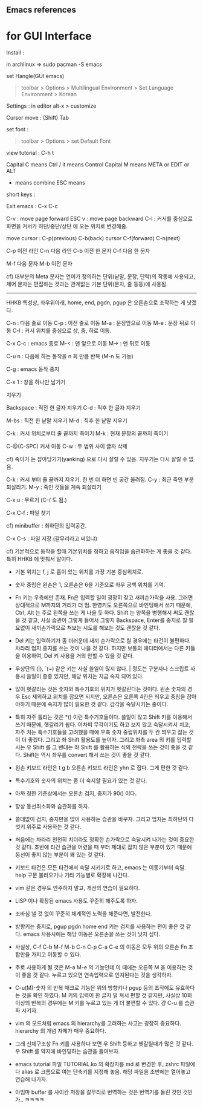 
## Emacs references

# for GUI Interface

Install :

in archlinux => sudo pacman -S emacs


set Hangle(GUI emacs)
> toolbar > Options > Multilingual Environment > Set Language Environment > Korean

 
Settings : in editor
alt-x > customize


Cursor move :
(Shift) Tab 


set font : 
> toolbar > Options > set Default Font


view tutorial :
C-h t

Capital C means Ctrl / it means Control
Capital M means META or EDIT or ALT
- means combine
ESC means 


short keys :

Exit emacs : C-x C-c

C-v : move page forward
ESC v : move page backward
C-l : 커서를 중심으로 화면을 커서가 하단/중단/상단 에 오는 위치로 변경해줌.


move cursor :
             C-p(previous)
C-b(back)      cursor        C-f(forward)
              C-n(next)


C-p 이전 라인
C-n 다음 라인
C-b 이전 한 문자
C-f 다음 한 문자

M-f 다음 문자
M-b 이전 문자


cf) 대부분의 Meta 문자는 언어가 정의하는 단위(낱말, 문장, 단락)의 작동에 사용되고,
제어 문자는 편집하는 것과는 관계없는 기본 단위(문자, 줄 등등)에 사용됨.


-------
HHKB 특성상,
좌우위아래, home, end, pgdn, pgup 은 오른손으로 조작하는 게 낫겠다.

C-n : 다음 줄로 이동
C-p : 이전 줄로 이동 
M-a : 문장앞으로 이동
M-e : 문장 뒤로 이동
C-l : 커서 위치를 중심으로 상, 중, 하로 이동.


C-x C-c : emacs 종료
M-< : 맨 앞으로 이동
M-> : 맨 뒤로 이동

C-u n : 다음에 하는 동작을 n 회 만큼 반복
(M-n 도 가능)

C-g : emacs 동작 중지

C-x 1 : 창을 하나만 남기기


지우기

Backspace : 직전 한 글자 지우기
C-d : 직후 한 글자 지우기

M-bs : 직전 한 낱말 지우기
M-d : 직후 한 낱말 지우기

C-k : 커서 위치로부터 줄 끝까지 죽이기
M-k : 현재 문장의 끝까지 죽이기

C-@(C-SPC) 커서 이동 C-w : 두 범위 사이 글자 삭제


cf) 죽이기 는 잡아당기기(yanking) 으로 다시 살릴 수 있음.
지우기는 다시 살릴 수 없음.

C-k : 커서 부터 줄 끝까지 지우기. 한 번 더 하면 빈 공간 올려짐.
C-y : 최근 죽인 부분 되살리기.
M-y : 죽인 것들을 계쏙 되살리기


C-x u : 무르기
(C-/ 도 됨.)


C-x C-f : 파일 찾기

cf) minibuffer : 최하단의 입력공간.

C-x C-s : 파일 저장.(갈무리라고 써있냐)


cf) 기본적으로 동작을 할때 기본위치를 정하고 움직임을 습관화하는 게 좋을 것 같다. 특히 HHKB 에 맞춰서 말이다.

- 기본 위치는 f, j 로 홈이 있는 위치를 가장 기본 중심위치로.
- 숫자 중립은 왼손은 1, 오른손은 6을 기준으로 좌우 공백 위치를 기억.
- Fn 키는 우측에만 존재. Fn은 입력할 일이 굉장히 잦고 새끼손가락을 사용. 그러면 상대적으로 M까지의 거리가 더 멈. 한영키도 오른쪽으로 바인딩해서 쓰기 때문에, 
Ctrl, Alt 는 주로 왼쪽을 쓰는 게 나을 듯 하다.
Shift 는 양쪽을 병행해서 써도 괜찮을 것 같고, 
사실 습관이 그렇게 들어서 그렇지 
Backspace, Enter를 중지로 칠 필요없이 새끼손가락으로 쳐보는 시도를 해보는 것도 괜찮을 것 같다.
- Del 키는 입력하기가 좀 더러운데 새끼 손가락으로 칠 경우에는 타건이 불편하다. 차라리 엄지 중지를 쓰는 것이 나을 것 같다. 하지만 보통의 에디터에서는 다른 키들을 이용하여, Del 키 사용을 거의 안할 수 있을 것 같다.
- 우상단의 \(|), `(~) 같은 키는 사실 쓸일이 많지 않다. | 정도는 구분자나 스크립트 사용시 쓸일이 종종 있지만, 해당 위치는 지금 숙지 되어 있다.
- 많이 헷갈리는 것은 숫자와 특수기호의 위치가 헷갈린다는 것이다. 왼손 숫자의 경우 Esc 제외하고 위치를 잡으면 되지만, 오른손은 오른쪽 4칸은 띄우고 중립을 잡아야하기 때문에 숙지가 많이 필요한 것 같다. 감각을 숙달시키는 중이다.
- 특히 자주 틀리는 것은 *() 이런 특수기호들이다. 쓸일이 많고 Shift 키를 이용해서 쓰기 때문에, 헷갈리기 쉽다. 어차피 무각이기도 하고 보지 않고 숙달시켜서 치고, 자주 치는 특수기호들을 고려했을 때에 우측 숫자 중립위치를 두 칸 띄우고 잡는 것이 더 좋겠다. 그리고 좌 Shift 활용도를 높이자.
그리고 좌측 area 의 키를 입력할 시는 우 Shift 를 그 밴대는 좌 Shift 를 활용하는 식의 전략을 쓰는 것이 좋을 것 같다.
Shift는 역시 좌우를 convert 해서 쓰는 것이 좋을 것 같다.
- 왼손 키보드 라인은 t g b 오른손 키보드 라인은 yhn 로 잡다. 그게 편한 것 같다. 
- 특수기호와 숫자의 위치는 좀 더 숙지할 필요가 있는 것 같다. 
- 아까 정한 기준상에서는 오른손 검지, 중지가 90() 이다.
- 항상 동선최소화와 습관화를 하자. 
- 쓸데없이 검지, 중지만을 많이 사용하는 습관을 바꾸자. 그리고 엄지는 최하단의 다섯키 위주로 사용하는 것 같다.
- 처음에는 차라리 천천히 치더라도 정확한 손가락으로 숙달시켜 나가는 것이 중요한 것 같다. 초반에 타건 습관을 어렸을 때 부터 제대로 잡지 않은 부분이 있기 때문에 동선이 좋지 않는 부분이 꽤 있는 것 같다.

- 키보드 타건은 모든 타건에서 숙달 시키기로 하고,
emacs 는 이동기부터 숙달. help 구문 불러오기나 기타 기능별로 확장해 나간다.
- vim 같은 경우도 안주하지 말고, 개선의 연습이 필요하다.
- LISP 이나 확장된 emacs 사용도 꾸준히 해주도록 하자.
- 조바심 낼 것 없이 꾸준히 체계적인 노력을 해준다면, 발전한다.

- 방향키는 중지로, pgup pgdn home end 키는 검지를 사용하는 편이 좋은 것 같다. emacs 사용시에는 해당 이동은 오른손을 쓰는 것이 낫지 싶다. 

- 사실상, C-f C-b M-f M-b C-n C-p C-a C-e 의 이동은
모두 위의 오른손 Fn 조합만을 가지고 이동할 수 있다.

- 주로 사용하게 될 것은 M-a M-e 의 기능인데 이 때에는 오른쪽 M 을 이용하는 것이 좋을 것 같다. 누르고 있으면 연속입력으로 인지된다는 것을 생각하자.

- C-u(M)-숫자 의 반복 매크로 기능은 위의 방향키나 pgup 등의 조작에도 유효하다는 것을 확인 하였다.
M 키의 입력이 한 글자 덜 쳐서 편할 것 같지만, 사실상 10회 이상의 반복의 경우에는 M 키를 누르고 있는 게 더 불편할 수 있다. 걍 C-u 를 습관화 시키자.

- vim 의 모드처럼 emacs 의 hierarchy를 고려하는 사고는 굉장히 중요하다. hierarchy 의 개념 자체가 매우 중요하다.
 
- 그래 신체구조상 Fn 키를 사용하다 보면 우 Shift 등하고 헷갈릴때가 많은 것 같다. 우 Shift 를 약지에 바인딩하는 습관을 들여보자.

- emacs tutorial 파일 TUTORIAL.ko 의 확장자를 md 로 변경한 후, zshrc 파일에다 alias 로 크롬으로 여는 단축키를 지정해 놓음. 해당 파일을 초반에는 열어놓고 연습해 나가자.

- 야임마 buffer 를 사이칸 저장을 갈무리로 번역하는 것은 번역기를 돌린 것인 것인가.. ㅋㅋㅋㅋ



